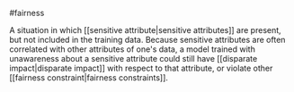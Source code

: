 #fairness

A situation in which [[sensitive attribute|sensitive attributes]] are
present, but not included in the training data. Because sensitive attributes
are often correlated with other attributes of one&#39;s data, a model trained
with unawareness about a sensitive attribute could still have
[[disparate impact|disparate impact]] with respect to that attribute,
or violate other [[fairness constraint|fairness constraints]].

